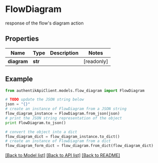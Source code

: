 # FlowDiagram

response of the flow's diagram action

## Properties
Name | Type | Description | Notes
------------ | ------------- | ------------- | -------------
**diagram** | **str** |  | [readonly] 

## Example

```python
from authentikApiClient.models.flow_diagram import FlowDiagram

# TODO update the JSON string below
json = "{}"
# create an instance of FlowDiagram from a JSON string
flow_diagram_instance = FlowDiagram.from_json(json)
# print the JSON string representation of the object
print FlowDiagram.to_json()

# convert the object into a dict
flow_diagram_dict = flow_diagram_instance.to_dict()
# create an instance of FlowDiagram from a dict
flow_diagram_form_dict = flow_diagram.from_dict(flow_diagram_dict)
```
[[Back to Model list]](../README.md#documentation-for-models) [[Back to API list]](../README.md#documentation-for-api-endpoints) [[Back to README]](../README.md)


